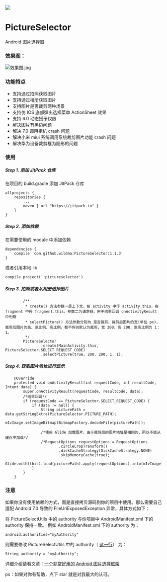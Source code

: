 [![](https://jitpack.io/v/wildma/PictureSelector.svg)](https://jitpack.io/#wildma/PictureSelector)

# PictureSelector
Android 图片选择器

### 效果图：

![效果图.jpg](https://upload-images.jianshu.io/upload_images/5382223-9d82fb9c0f22bfb2.jpg?imageMogr2/auto-orient/strip%7CimageView2/2/w/1240)

### 功能特点
- 支持通过拍照获取图片
- 支持通过相册获取图片
- 支持图片是否裁剪两种场景
- 支持仿 IOS 底部弹出选择菜单 ActionSheet 效果
- 支持 6.0 动态授予权限
- 解决图片有黑边问题
- 解决 7.0 调用相机 crash 问题
- 解决小米 miui 系统调用系统裁剪图片功能 crash 问题
- 解决华为设备裁剪框为圆形的问题

### 使用
##### Step 1. 添加 JitPack 仓库
在项目的 build.gradle 添加 JitPack 仓库
```
allprojects {
    repositories {
        ...
        maven { url "https://jitpack.io" }
    }
}
```
##### Step 2. 添加依赖
在需要使用的 module 中添加依赖
```
dependencies {
	compile 'com.github.wildma:PictureSelector:1.1.3'
}
```
或者引用本地 lib
```
compile project(':pictureselector')
```
##### Step 3. 拍照或者从相册选择图片
```
        /**
         * create() 方法参数一是上下文，在 activity 中传 activity.this，在 fragment 中传 fragment.this。参数二为请求码，用于结果回调 onActivityResult 中判断
         * selectPicture() 方法参数分别为 是否裁剪、裁剪后图片的宽(单位 px)、裁剪后图片的高、宽比例、高比例。都不传则默认为裁剪，宽 200，高 200，宽高比例为 1：1。
         */
        PictureSelector
                .create(MainActivity.this, PictureSelector.SELECT_REQUEST_CODE)
                .selectPicture(true, 200, 200, 1, 1);
```
##### Step 4. 获取图片地址进行显示
```
    @Override
    protected void onActivityResult(int requestCode, int resultCode, Intent data) {
        super.onActivityResult(requestCode, resultCode, data);
        /*结果回调*/
        if (requestCode == PictureSelector.SELECT_REQUEST_CODE) {
            if (data != null) {
                String picturePath = data.getStringExtra(PictureSelector.PICTURE_PATH);
                mIvImage.setImageBitmap(BitmapFactory.decodeFile(picturePath));

                /*使用 Glide 加载图片，由于裁剪后的图片地址是相同的，所以不能从缓存中加载*/
                /*RequestOptions requestOptions = RequestOptions
                        .circleCropTransform()
                        .diskCacheStrategy(DiskCacheStrategy.NONE)
                        .skipMemoryCache(true);
                Glide.with(this).load(picturePath).apply(requestOptions).into(mIvImage);*/
            }
        }
    }
```

### 注意
如果你没有使用依赖的方式，而是直接拷贝源码到你的项目中使用。那么需要自己适配 Android 7.0 导致的 FileUriExposedException 异常，具体方式如下：

将 PictureSelectUtils 中的 authority 与你项目中 AndroidManifest.xml 下的 authority 保持一致。
例如 AndroidManifest.xml 下的 authority 为：
```
android:authorities="myAuthority"
```
则需要修改 PictureSelectUtils 中的 authority（ [这一行](https://github.com/wildma/PictureSelector/blob/master/pictureselector/src/main/java/com/wildma/pictureselector/PictureSelectUtils.java#L74)） 为：
```
String authority = "myAuthority";
```


详细介绍请看文章：[一个非常好用的 Android 图片选择框架](https://www.jianshu.com/p/6ac6b681c413)

ps：如果对你有帮助，点下 star 就是对我最大的认可。
